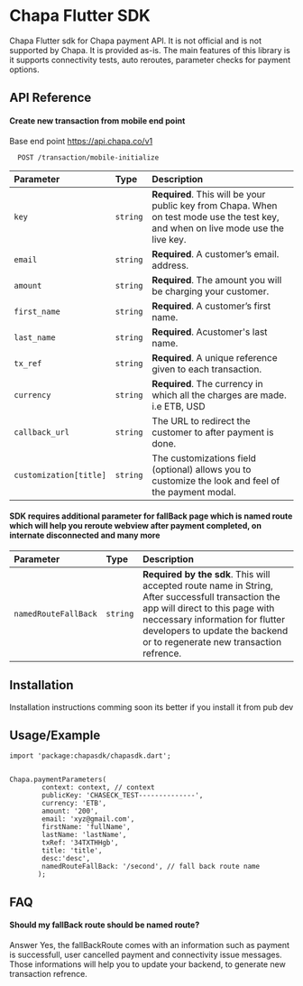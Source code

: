 
# Chapa Flutter SDK

Chapa Flutter sdk for Chapa payment API. It is not official and is not supported by Chapa. It is provided as-is. The main features of this library is it supports connectivity tests, auto reroutes, parameter checks for payment options.



## API Reference

#### Create new transaction from mobile end point

Base end point
https://api.chapa.co/v1

```http
  POST /transaction/mobile-initialize
```

| Parameter | Type     | Description                |
| :-------- | :------- | :------------------------- |
| `key`      | `string` | **Required**. This will be your public key from Chapa. When on test mode use the test key, and when on live mode use the live key. |
| `email`    | `string` | **Required**. A customer’s email. address. |
| `amount`   | `string` | **Required**. The amount you will be charging your customer. |
| `first_name` | `string` | **Required**. A customer’s first name. |
| `last_name`      | `string` | **Required**. Acustomer's last name. |
| `tx_ref`   | `string` | **Required**. A unique reference given to each transaction. |
| `currency` | `string` | **Required**. The currency in which all the charges are made. i.e ETB, USD |
| `callback_url`| `string` |  The URL to redirect the customer to after payment is done.|
| `customization[title]`| `string` |  The customizations field (optional) allows you to customize the look and feel of the payment modal.|

#### SDK requires additional parameter for fallBack page which is named route which will help you reroute webview after payment completed, on internate disconnected and many more



| Parameter | Type     | Description                       |
| :-------- | :------- | :-------------------------------- |
| `namedRouteFallBack`      | `string` | **Required by the sdk**. This will accepted route name in String, After successfull transaction the app will direct to this page with neccessary information for flutter developers to update the backend or to regenerate new transaction refrence. |




## Installation

Installation instructions comming soon its better if you install it from pub dev



## Usage/Example

```flutter
import 'package:chapasdk/chapasdk.dart';


Chapa.paymentParameters(
        context: context, // context 
        publicKey: 'CHASECK_TEST--------------',
        currency: 'ETB',
        amount: '200',
        email: 'xyz@gmail.com',
        firstName: 'fullName',
        lastName: 'lastName',
        txRef: '34TXTHHgb',
        title: 'title',
        desc:'desc',
        namedRouteFallBack: '/second', // fall back route name
       );
```


## FAQ

#### Should my fallBack route should be named route?

Answer Yes, the fallBackRoute comes with an information such as payment is successfull, user cancelled payment and connectivity issue messages. Those informations will help you to update your backend, to generate new transaction refrence.


